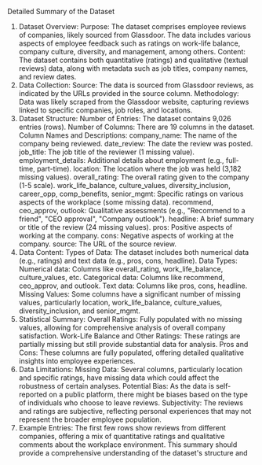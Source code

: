Detailed Summary of the Dataset
1. Dataset Overview:
Purpose: The dataset comprises employee reviews of companies, likely sourced from Glassdoor. The data includes various aspects of employee feedback such as ratings on work-life balance, company culture, diversity, and management, among others.
Content: The dataset contains both quantitative (ratings) and qualitative (textual reviews) data, along with metadata such as job titles, company names, and review dates.
2. Data Collection:
Source: The data is sourced from Glassdoor reviews, as indicated by the URLs provided in the source column.
Methodology: Data was likely scraped from the Glassdoor website, capturing reviews linked to specific companies, job roles, and locations.
3. Dataset Structure:
Number of Entries: The dataset contains 9,026 entries (rows).
Number of Columns: There are 19 columns in the dataset.
Column Names and Descriptions:
company_name: The name of the company being reviewed.
date_review: The date the review was posted.
job_title: The job title of the reviewer (1 missing value).
employment_details: Additional details about employment (e.g., full-time, part-time).
location: The location where the job was held (3,182 missing values).
overall_rating: The overall rating given to the company (1-5 scale).
work_life_balance, culture_values, diversity_inclusion, career_opp, comp_benefits, senior_mgmt: Specific ratings on various aspects of the workplace (some missing data).
recommend, ceo_approv, outlook: Qualitative assessments (e.g., "Recommend to a friend", "CEO approval", "Company outlook").
headline: A brief summary or title of the review (24 missing values).
pros: Positive aspects of working at the company.
cons: Negative aspects of working at the company.
source: The URL of the source review.
4. Data Content:
Types of Data: The dataset includes both numerical data (e.g., ratings) and text data (e.g., pros, cons, headline).
Data Types:
Numerical data: Columns like overall_rating, work_life_balance, culture_values, etc.
Categorical data: Columns like recommend, ceo_approv, and outlook.
Text data: Columns like pros, cons, headline.
Missing Values: Some columns have a significant number of missing values, particularly location, work_life_balance, culture_values, diversity_inclusion, and senior_mgmt.
5. Statistical Summary:
Overall Ratings: Fully populated with no missing values, allowing for comprehensive analysis of overall company satisfaction.
Work-Life Balance and Other Ratings: These ratings are partially missing but still provide substantial data for analysis.
Pros and Cons: These columns are fully populated, offering detailed qualitative insights into employee experiences.
6. Data Limitations:
Missing Data: Several columns, particularly location and specific ratings, have missing data which could affect the robustness of certain analyses.
Potential Bias: As the data is self-reported on a public platform, there might be biases based on the type of individuals who choose to leave reviews.
Subjectivity: The reviews and ratings are subjective, reflecting personal experiences that may not represent the broader employee population.
7. Example Entries:
The first few rows show reviews from different companies, offering a mix of quantitative ratings and qualitative comments about the workplace environment.
This summary should provide a comprehensive understanding of the dataset's structure and 
